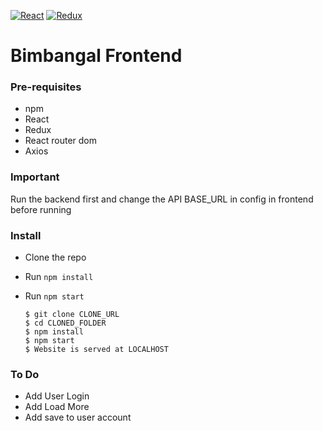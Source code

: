 [![React](https://i.imgur.com/sWgyM7R.png)](https://bimbangal.com) [![Redux](https://i.imgur.com/QLvsnqQ.png)](https://redux.js.org) 
# Bimbangal Frontend

### Pre-requisites

* npm
* React
* Redux
* React router dom
* Axios

### Important

Run the backend first and change the API BASE_URL in config in frontend before running

### Install

* Clone the repo
* Run `npm install`
* Run `npm start`
 
    ```
    $ git clone CLONE_URL
    $ cd CLONED_FOLDER
    $ npm install
    $ npm start
    $ Website is served at LOCALHOST
    ```

### To Do
- Add User Login
- Add Load More
- Add save to user account

